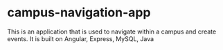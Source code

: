 # campus-navigation-app
This is an application that is used to navigate within a campus and create events. It is built on Angular, Express, MySQL, Java

